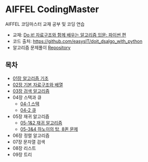 # AIFFEL CodingMaster
AIFFEL 코딩마스터 교재 공부 및 코딩 연습
- 교재: [Do it! 자료구조와 함께 배우는 알고리즘 입문: 파이썬 편](http://www.yes24.com/Product/Goods/91219874)
- 코드 출처: https://github.com/easysIT/doit_dsalgo_with_python
- 알고리즘 문제풀이 [Repository](https://github.com/kec0130/Algorithm)

## 목차
- [01장 알고리즘 기초](https://github.com/kec0130/AIFFEL-codingmaster/blob/main/ch01_basic.ipynb)
- [02장 기본 자료구조와 배열](https://github.com/kec0130/AIFFEL-codingmaster/blob/main/ch02_array.ipynb)
- [03장 검색 알고리즘](https://github.com/kec0130/AIFFEL-codingmaster/blob/main/ch03_search.ipynb)
- 04장 스택과 큐
  - [04-1 스택](https://github.com/kec0130/AIFFEL-codingmaster/blob/main/ch04_1_stack.ipynb)
  - [04-2 큐](https://github.com/kec0130/AIFFEL-codingmaster/blob/main/ch04_2_queue.ipynb)
- 05장 재귀 알고리즘
  - [05-1&2 재귀 알고리즘](https://github.com/kec0130/AIFFEL-codingmaster/blob/main/ch05_1_recursion.ipynb)
  - [05-3&4 하노이의 탑, 8퀸 문제](https://github.com/kec0130/AIFFEL-codingmaster/blob/main/ch05_2_hanoi_8queen.ipynb)
- 06장 정렬 알고리즘
- 07장 문자열 검색
- 08장 리스트
- 09장 트리